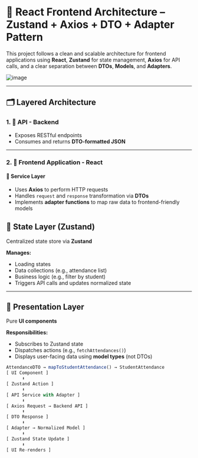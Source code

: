 # 🧩 React Frontend Architecture – Zustand + Axios + DTO + Adapter Pattern

This project follows a clean and scalable architecture for frontend applications using **React**, **Zustand** for state management, **Axios** for API calls, and a clear separation between **DTOs**, **Models**, and **Adapters**.

![image](https://github.com/user-attachments/assets/85bcba0f-64a3-460b-974e-58ef47a269e6)


---

## 🗂️ Layered Architecture

### 1. 📡 API - Backend
- Exposes RESTful endpoints
- Consumes and returns **DTO-formatted JSON**

---

### 2. 🧠 Frontend Application - React

#### 📘 Service Layer
- Uses **Axios** to perform HTTP requests
- Handles `request` and `response` transformation via **DTOs**
- Implements **adapter functions** to map raw data to frontend-friendly models

## 🧱 State Layer (Zustand)

Centralized state store via **Zustand**

**Manages:**
- Loading states  
- Data collections (e.g., attendance list)  
- Business logic (e.g., filter by student)  
- Triggers API calls and updates normalized state

---

## 🎨 Presentation Layer

Pure **UI components**

**Responsibilities:**
- Subscribes to Zustand state  
- Dispatches actions (e.g., `fetchAttendances()`)  
- Displays user-facing data using **model types** (not DTOs)

```ts
AttendanceDTO → mapToStudentAttendance() → StudentAttendance
[ UI Component ]
      ⬇
[ Zustand Action ]
      ⬇
[ API Service with Adapter ]
      ⬇
[ Axios Request → Backend API ]
      ⬆
[ DTO Response ]
      ⬇
[ Adapter → Normalized Model ]
      ⬇
[ Zustand State Update ]
      ⬇
[ UI Re-renders ]
